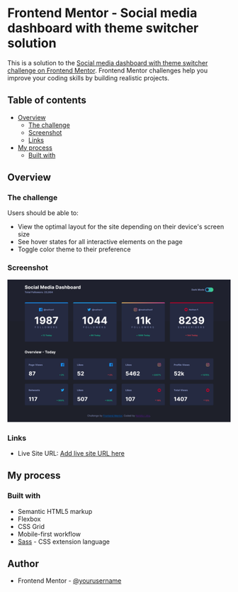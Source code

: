 # Frontend Mentor - Social media dashboard with theme switcher solution

This is a solution to the [Social media dashboard with theme switcher challenge on Frontend Mentor](https://www.frontendmentor.io/challenges/social-media-dashboard-with-theme-switcher-6oY8ozp_H). Frontend Mentor challenges help you improve your coding skills by building realistic projects. 

## Table of contents

- [Overview](#overview)
  - [The challenge](#the-challenge)
  - [Screenshot](#screenshot)
  - [Links](#links)
- [My process](#my-process)
  - [Built with](#built-with)

## Overview

### The challenge

Users should be able to:

- View the optimal layout for the site depending on their device's screen size
- See hover states for all interactive elements on the page
- Toggle color theme to their preference

### Screenshot

![](./screenshot.png)

### Links

- Live Site URL: [Add live site URL here](https://natalialidia.github.io/social-media-dashboard/)

## My process

### Built with

- Semantic HTML5 markup
- Flexbox
- CSS Grid
- Mobile-first workflow
- [Sass](https://sass-lang.com/) - CSS extension language

## Author

- Frontend Mentor - [@yourusername](https://www.frontendmentor.io/profile/natalialidia)

